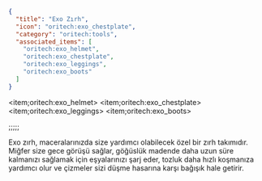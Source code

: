 ```json
{
  "title": "Exo Zırh",
  "icon": "oritech:exo_chestplate",
  "category": "oritech:tools",
  "associated_items": [
    "oritech:exo_helmet",
    "oritech:exo_chestplate",
    "oritech:exo_leggings",
    "oritech:exo_boots"
  ]
}
```

<item;oritech:exo_helmet>
<item;oritech:exo_chestplate>
<item;oritech:exo_leggings>
<item;oritech:exo_boots>

;;;;;

Exo zırh, maceralarınızda size yardımcı olabilecek özel bir zırh takımıdır. Miğfer size gece görüşü sağlar, göğüslük madende daha uzun süre kalmanızı sağlamak için eşyalarınızı şarj eder, tozluk daha hızlı koşmanıza yardımcı olur ve çizmeler sizi düşme hasarına karşı bağışık hale getirir.